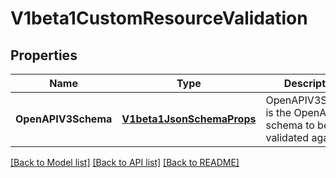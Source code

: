 # V1beta1CustomResourceValidation

## Properties
Name | Type | Description | Notes
------------ | ------------- | ------------- | -------------
**OpenAPIV3Schema** | [**V1beta1JsonSchemaProps**](v1beta1.JSONSchemaProps.md) | OpenAPIV3Schema is the OpenAPI v3 schema to be validated against. | [optional] [default to null]

[[Back to Model list]](../README.md#documentation-for-models) [[Back to API list]](../README.md#documentation-for-api-endpoints) [[Back to README]](../README.md)


